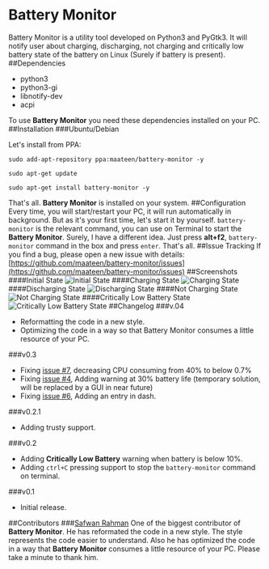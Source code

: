 # Battery Monitor
Battery Monitor is a utility tool developed on Python3 and PyGtk3. It will notify user about charging, discharging, not charging and critically low battery state of the battery on Linux (Surely if battery is present). 
##Dependencies
* python3
* python3-gi
* libnotify-dev
* acpi

To use **Battery Monitor** you need these dependencies installed on your PC.
##Installation
###Ubuntu/Debian

Let's install from PPA:

```
sudo add-apt-repository ppa:maateen/battery-monitor -y
```
```
sudo apt-get update
```
```
sudo apt-get install battery-monitor -y
```
That's all. **Battery Monitor** is installed on your system. 
##Configuration
Every time, you will start/restart your PC, it will run automatically in background. But as it's your first time, let's start it by yourself. `battery-monitor` is the relevant command, you can use on Terminal to start the **Battery Monitor**. Surely, I have a different idea. Just press **alt+f2**, `battery-monitor` command in the box and press `enter`. That's all.
##Issue Tracking
If you find a bug, please open a new issue with details: [https://github.com/maateen/battery-monitor/issues](https://github.com/maateen/battery-monitor/issues)
##Screenshots
####Initial State
![Initial State](https://github.com/maateen/battery-monitor/blob/gh-pages/Screenshot_from_2016_07_22_20_42_29.png)
####Charging State
![Charging State](https://github.com/maateen/battery-monitor/blob/gh-pages/Screenshot_from_2016_07_22_20_42_52.png)
####Discharging State
![Discharging State](https://github.com/maateen/battery-monitor/blob/gh-pages/Screenshot_from_2016_07_22_20_42_42.png)
####Not Charging State
![Not Charging State](https://github.com/maateen/battery-monitor/blob/gh-pages/Screenshot_from_2016_07_22_21_11_49.png)
####Critically Low Battery State
![Critically Low Battery State](https://github.com/maateen/battery-monitor/blob/gh-pages/Screenshot_from_2016_07_23_03_09_54.png)
##Changelog
###v.04
- Reformatting the code in a new style.
- Optimizing the code in a way so that Battery Monitor consumes a little resource of your PC.

###v0.3
- Fixing [issue #7](https://github.com/maateen/battery-monitor/issues/7), decreasing CPU consuming from 40% to below 0.7%
- Fixing [issue #4](https://github.com/maateen/battery-monitor/issues/4), Adding warning at 30% battery life (temporary solution, will be replaced by a GUI in near future)
- Fixing [issue #6](https://github.com/maateen/battery-monitor/issues/6), Adding an entry in dash.

###v0.2.1
- Adding trusty support.

###v0.2
- Adding **Critically Low Battery** warning when battery is below 10%.
- Adding `ctrl+C` pressing support to stop the `battery-monitor` command on terminal.

###v0.1
- Initial release.

##Contributors
###[Safwan Rahman](https://github.com/safwanrahman)
One of the biggest contributor of **Battery Monitor**. He has reformated the code in a new style. The style represents the code easier to understand. Also he has optimized the code in a way that **Battery Monitor** consumes a little resource of your PC. Please take a minute to thank him.
